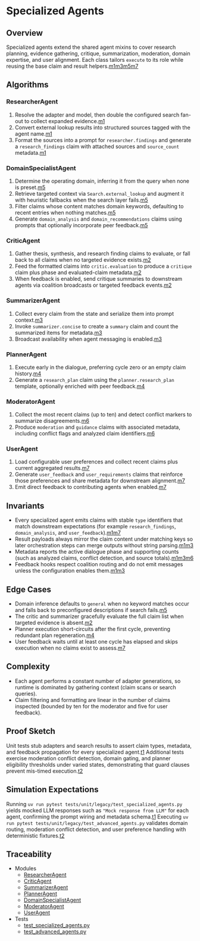 # Specialized Agents

## Overview

Specialized agents extend the shared agent mixins to cover research planning,
evidence gathering, critique, summarization, moderation, domain expertise, and
user alignment. Each class tailors ``execute`` to its role while reusing the
base claim and result helpers.[m1][m2][m3][m4][m5][m6][m7]

## Algorithms

### ResearcherAgent

1. Resolve the adapter and model, then double the configured search fan-out to
   collect expanded evidence.[m1]
2. Convert external lookup results into structured sources tagged with the agent
   name.[m1]
3. Format the sources into a prompt for ``researcher.findings`` and generate a
   ``research_findings`` claim with attached sources and ``source_count``
   metadata.[m1]

### DomainSpecialistAgent

1. Determine the operating domain, inferring it from the query when none is
   preset.[m5]
2. Retrieve targeted context via ``Search.external_lookup`` and augment it with
   heuristic fallbacks when the search layer fails.[m5]
3. Filter claims whose content matches domain keywords, defaulting to recent
   entries when nothing matches.[m5]
4. Generate ``domain_analysis`` and ``domain_recommendations`` claims using
   prompts that optionally incorporate peer feedback.[m5]

### CriticAgent

1. Gather thesis, synthesis, and research finding claims to evaluate, or fall
   back to all claims when no targeted evidence exists.[m2]
2. Feed the formatted claims into ``critic.evaluation`` to produce a
   ``critique`` claim plus phase and evaluated-claim metadata.[m2]
3. When feedback is enabled, send critique summaries to downstream agents via
   coalition broadcasts or targeted feedback events.[m2]

### SummarizerAgent

1. Collect every claim from the state and serialize them into prompt context.[m3]
2. Invoke ``summarizer.concise`` to create a ``summary`` claim and count the
   summarized items for metadata.[m3]
3. Broadcast availability when agent messaging is enabled.[m3]

### PlannerAgent

1. Execute early in the dialogue, preferring cycle zero or an empty claim
   history.[m4]
2. Generate a ``research_plan`` claim using the ``planner.research_plan``
   template, optionally enriched with peer feedback.[m4]

### ModeratorAgent

1. Collect the most recent claims (up to ten) and detect conflict markers to
   summarize disagreements.[m6]
2. Produce ``moderation`` and ``guidance`` claims with associated metadata,
   including conflict flags and analyzed claim identifiers.[m6]

### UserAgent

1. Load configurable user preferences and collect recent claims plus current
   aggregated results.[m7]
2. Generate ``user_feedback`` and ``user_requirements`` claims that reinforce
   those preferences and share metadata for downstream alignment.[m7]
3. Emit direct feedback to contributing agents when enabled.[m7]

## Invariants

- Every specialized agent emits claims with stable ``type`` identifiers that
  match downstream expectations (for example ``research_findings``,
  ``domain_analysis``, and ``user_feedback``).[m1][m5][m7]
- Result payloads always mirror the claim content under matching keys so later
  orchestration steps can merge outputs without string parsing.[m1][m2][m3][m4]
- Metadata reports the active dialogue phase and supporting counts (such as
  analyzed claims, conflict detection, and source totals).[m1][m2][m3][m4][m6]
- Feedback hooks respect coalition routing and do not emit messages unless the
  configuration enables them.[m1][m2][m3][m7]

## Edge Cases

- Domain inference defaults to ``general`` when no keyword matches occur and
  falls back to preconfigured descriptions if search fails.[m5]
- The critic and summarizer gracefully evaluate the full claim list when
  targeted evidence is absent.[m2][m3]
- Planner execution short-circuits after the first cycle, preventing redundant
  plan regeneration.[m4]
- User feedback waits until at least one cycle has elapsed and skips execution
  when no claims exist to assess.[m7]

## Complexity

- Each agent performs a constant number of adapter generations, so runtime is
  dominated by gathering context (claim scans or search queries).
- Claim filtering and formatting are linear in the number of claims inspected
  (bounded by ten for the moderator and five for user feedback).

## Proof Sketch

Unit tests stub adapters and search results to assert claim types, metadata, and
feedback propagation for every specialized agent.[t1] Additional tests exercise
moderation conflict detection, domain gating, and planner eligibility thresholds
under varied states, demonstrating that guard clauses prevent mis-timed
execution.[t2]

## Simulation Expectations

Running ``uv run pytest tests/unit/legacy/test_specialized_agents.py`` yields mocked
LLM responses such as ``"Mock response from LLM"`` for each agent, confirming the
prompt wiring and metadata schema.[t1] Executing
``uv run pytest tests/unit/legacy/test_advanced_agents.py`` validates domain routing,
moderation conflict detection, and user preference handling with deterministic
fixtures.[t2]

## Traceability

- Modules
  - [ResearcherAgent][m1]
  - [CriticAgent][m2]
  - [SummarizerAgent][m3]
  - [PlannerAgent][m4]
  - [DomainSpecialistAgent][m5]
  - [ModeratorAgent][m6]
  - [UserAgent][m7]
- Tests
  - [test_specialized_agents.py][t1]
  - [test_advanced_agents.py][t2]

[m1]: ../../src/autoresearch/agents/specialized/researcher.py
[m2]: ../../src/autoresearch/agents/specialized/critic.py
[m3]: ../../src/autoresearch/agents/specialized/summarizer.py
[m4]: ../../src/autoresearch/agents/specialized/planner.py
[m5]: ../../src/autoresearch/agents/specialized/domain_specialist.py
[m6]: ../../src/autoresearch/agents/specialized/moderator.py
[m7]: ../../src/autoresearch/agents/specialized/user_agent.py
[t1]: ../../tests/unit/legacy/test_specialized_agents.py
[t2]: ../../tests/unit/legacy/test_advanced_agents.py
